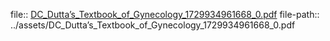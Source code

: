 file:: [DC_Dutta’s_Textbook_of_Gynecology_1729934961668_0.pdf](../assets/DC_Dutta’s_Textbook_of_Gynecology_1729934961668_0.pdf)
file-path:: ../assets/DC_Dutta’s_Textbook_of_Gynecology_1729934961668_0.pdf
